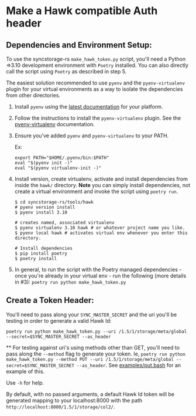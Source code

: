 # Make a Hawk compatible Auth header

## Dependencies and Environment Setup:
To use the syncstorage-rs `make_hawk_token.py` script, you'll need a Python =>3.10 development environment with `Poetry` installed. You can also directly call the script using `Poetry` as described in step 5.

The easiest solution recommended to use `pyenv` and the `pyenv-virtualenv` plugin for your virtual environments
as a way to isolate the dependencies from other directories.
1. Install `pyenv` using the [latest documentation](https://github.com/pyenv/pyenv#installation) for your platform.
2. Follow the instructions to install the `pyenv-virtualenv` plugin.
See the [pyenv-virtualenv](https://github.com/pyenv/pyenv-virtualenv) documentation.
3. Ensure you've added `pyenv` and `pyenv-virtualenv` to your PATH.

    Ex:
    ```shell
    export PATH="$HOME/.pyenv/bin:$PATH"
    eval "$(pyenv init -)"
    eval "$(pyenv virtualenv-init -)"
    ```
4. Install version, create virtualenv, activate and install dependencies from inside the `hawk/` directory.
**Note** you can simply install dependencies, not create a virtual environment and invoke the script using `poetry run`.

    ```shell
    $ cd syncstorage-rs/tools/hawk
    # pyenv version install
    $ pyenv install 3.10

    # creates named, associated virtualenv
    $ pyenv virtualenv 3.10 hawk # or whatever project name you like.
    $ pyenv local hawk # activates virtual env whenever you enter this directory. 

    # Install dependencies
    $ pip install poetry
    $ poetry install
    ```

5. In general, to run the script with the Poetry managed dependencies - once you're already in your virtual env - run the following (more details in #3):
`poetry run python make_hawk_token.py`

## Create a Token Header:

You'll need to pass along your `SYNC_MASTER_SECRET` and the uri you'll be testing in order to generate a valid Hawk Id:

`poetry run python make_hawk_token.py --uri /1.5/1/storage/meta/global --secret=$SYNC_MASTER_SECRET --as_header`

** For testing against uri's using methods other than GET, you'll need to pass along the `--method` flag to generate your token. Ie, `poetry run python make_hawk_token.py --method PUT --uri /1.5/1/storage/meta/global --secret=$SYNC_MASTER_SECRET --as_header`. See [examples/put.bash](https://github.com/mozilla-services/syncstorage-rs/blob/master/tools/examples/put.bash) for an example of this.

Use `-h` for help.

By default, with no passed arguments, a default Hawk Id token will be generated mapping to your localhost:8000 with
the path `http://localhost:8000/1.5/1/storage/col2/`.